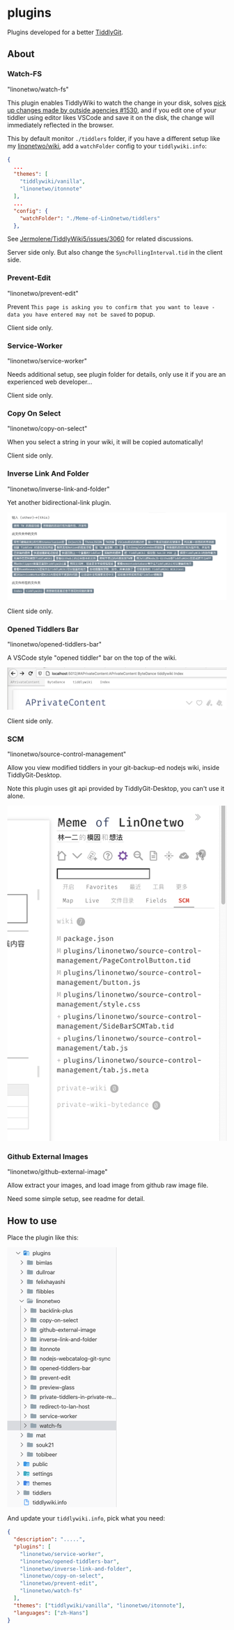 # plugins

Plugins developed for a better [TiddlyGit](https://github.com/tiddly-gittly/TiddlyGit-Desktop).

## About

### Watch-FS

"linonetwo/watch-fs"

This plugin enables TiddlyWiki to watch the change in your disk, solves [pick up changes made by outside agencies #1530](https://github.com/Jermolene/TiddlyWiki5/issues/1530), and if you edit one of your tiddler using editor likes VSCode and save it on the disk, the change will immediately reflected in the browser.

This by default monitor `./tiddlers` folder, if you have a different setup like my [linonetwo/wiki](https://github.com/linonetwo/wiki), add a `watchFolder` config to your `tiddlywiki.info`:

```json
{
  ...
  "themes": [
    "tiddlywiki/vanilla",
    "linonetwo/itonnote"
  ],
  ...
  "config": {
    "watchFolder": "./Meme-of-LinOnetwo/tiddlers"
  },
```

See [Jermolene/TiddlyWiki5/issues/3060](https://github.com/Jermolene/TiddlyWiki5/issues/3060) for related discussions.

Server side only. But also change the `SyncPollingInterval.tid` in the client side.

### Prevent-Edit

"linonetwo/prevent-edit"

Prevent `This page is asking you to confirm that you want to leave - data you have entered may not be saved` to popup.

Client side only.

### Service-Worker

"linonetwo/service-worker"

Needs additional setup, see plugin folder for details, only use it if you are an experienced web developer...

Client side only.

### Copy On Select

"linonetwo/copy-on-select"

When you select a string in your wiki, it will be copied automatically!

Client side only.

### Inverse Link And Folder

"linonetwo/inverse-link-and-folder"

Yet another bidirectional-link plugin.

![Inverse Link And Folder Screenshot](./docs/img/inverse-link-and-folder.png)

Client side only.

### Opened Tiddlers Bar

"linonetwo/opened-tiddlers-bar"

A VSCode style "opened tiddler" bar on the top of the wiki.

![Opened Tiddlers Bar Screenshot](./docs/img/opened-tiddlers-bar.png)

Client side only.

### SCM

"linonetwo/source-control-management"

Allow you view modified tiddlers in your git-backup-ed nodejs wiki, inside TiddlyGit-Desktop.

Note this plugin uses git api provided by TiddlyGit-Desktop, you can't use it alone.

![SCM Screenshot](./docs/img/scm.png)

### Github External Images

"linonetwo/github-external-image"

Allow extract your images, and load image from github raw image file.

Need some simple setup, see readme for detail.

## How to use

Place the plugin like this:

![Folder Structure](./docs/img/folder-structure.png)

And update your `tiddlywiki.info`, pick what you need:

```json
{
  "description": ".....",
  "plugins": [
    "linonetwo/service-worker",
    "linonetwo/opened-tiddlers-bar",
    "linonetwo/inverse-link-and-folder",
    "linonetwo/copy-on-select",
    "linonetwo/prevent-edit",
    "linonetwo/watch-fs"
  ],
  "themes": ["tiddlywiki/vanilla", "linonetwo/itonnote"],
  "languages": ["zh-Hans"]
}
```
